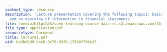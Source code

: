 ```yaml
---
content_type: resource
description: 'Lecture presentation covering the following topics: basic accounting
  and an overview of information in financial statements.'
file: /media/https%3A/open-learning-course-data-rc.s3.amazonaws.com/15-501-introduction-to-financial-and-managerial-accounting-spring-2004/ba3b08d9b4cb8c76d3f017030f790e2f_lecture1.pdf
file_type: application/pdf
resourcetype: Document
title: lecture1.pdf
uid: ba3b08d9-b4cb-8c76-d3f0-17030f790e2f
---
```

